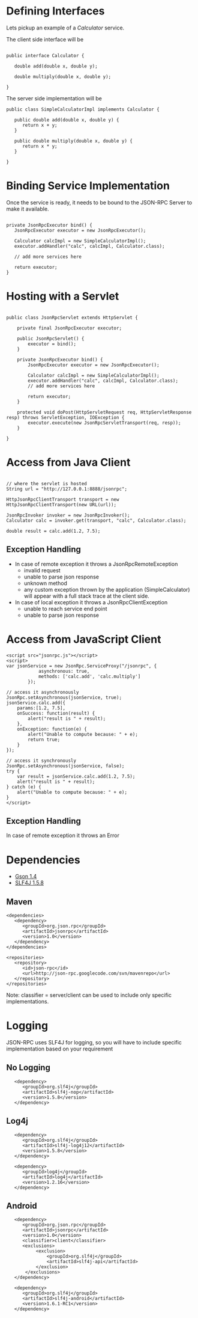 

# Defining Interfaces #
Lets pickup an example of a _Calculator_ service. <br />

The client side interface will be
```

public interface Calculator {

   double add(double x, double y);

   double multiply(double x, double y);

}

```

The server side implementation will be
```
public class SimpleCalculatorImpl implements Calculator {
   
   public double add(double x, double y) {
      return x + y;
   }

   public double multiply(double x, double y) {
      return x * y;
   }

}
```


# Binding Service Implementation #

Once the service is ready, it needs to be bound to the JSON-RPC Server to make it available.
```

private JsonRpcExecutor bind() {
   JsonRpcExecutor executor = new JsonRpcExecutor();

   Calculator calcImpl = new SimpleCalculatorImpl();
   executor.addHandler("calc", calcImpl, Calculator.class); 

   // add more services here

   return executor;
}

```

# Hosting with a Servlet #
```

public class JsonRpcServlet extends HttpServlet {

    private final JsonRpcExecutor executor;

    public JsonRpcServlet() {
        executor = bind();
    }

    private JsonRpcExecutor bind() {
        JsonRpcExecutor executor = new JsonRpcExecutor();

        Calculator calcImpl = new SimpleCalculatorImpl();
        executor.addHandler("calc", calcImpl, Calculator.class);
        // add more services here

        return executor;
    }

    protected void doPost(HttpServletRequest req, HttpServletResponse resp) throws ServletException, IOException {
        executor.execute(new JsonRpcServletTransport(req, resp));
    }

}
```
# Access from Java Client #
```

// where the servlet is hosted
String url = "http://127.0.0.1:8888/jsonrpc"; 

HttpJsonRpcClientTransport transport = new HttpJsonRpcClientTransport(new URL(url));

JsonRpcInvoker invoker = new JsonRpcInvoker();
Calculator calc = invoker.get(transport, "calc", Calculator.class);

double result = calc.add(1.2, 7.5);

```

## Exception Handling ##
  * In case of remote exception it throws a JsonRpcRemoteException
    * invalid request
    * unable to parse json response
    * unknown method
    * any custom exception thrown by the application (SimpleCalculator) will appear with a full stack trace at the client side.
  * In case of local exception it throws a JsonRpcClientException
    * unable to reach service end point
    * unable to parse json response

# Access from JavaScript Client #
```
<script src="jsonrpc.js"></script>
<script>
var jsonService = new JsonRpc.ServiceProxy("/jsonrpc", {
            asynchronous: true,
            methods: ['calc.add', 'calc.multiply']
        });

// access it asynchronously
JsonRpc.setAsynchronous(jsonService, true);
jsonService.calc.add({
    params:[1.2, 7.5],
    onSuccess: function(result) {
        alert("result is " + result);
    },
    onException: function(e) {
        alert("Unable to compute because: " + e);
        return true;
    }
});

// access it synchronously
JsonRpc.setAsynchronous(jsonService, false);
try {
    var result = jsonService.calc.add(1.2, 7.5);
    alert("result is " + result);
} catch (e) {
    alert("Unable to compute because: " + e);
}
</script>
```

## Exception Handling ##
In case of remote exception it throws an Error


# Dependencies #
  * [Gson 1.4](http://code.google.com/p/google-gson/)
  * [SLF4J 1.5.8](http://www.slf4j.org/)

## Maven ##

```
<dependencies>
   <dependency>
      <groupId>org.json.rpc</groupId>
      <artifactId>jsonrpc</artifactId>
      <version>1.0</version>
   </dependency>
</dependencies>

<repositories>
   <repository>
      <id>json-rpc</id>
      <url>http://json-rpc.googlecode.com/svn/mavenrepo</url>
   </repository>
</repositories>
```

Note: classifier = server/client can be used to include only specific implementations.

# Logging #

JSON-RPC uses SLF4J for logging, so you will have to include specific implementation based on your requirement

## No Logging ##
```
   <dependency>
      <groupId>org.slf4j</groupId>
      <artifactId>slf4j-nop</artifactId>
      <version>1.5.8</version>
   </dependency>
```

## Log4j ##
```
   <dependency>
      <groupId>org.slf4j</groupId>
      <artifactId>slf4j-log4j12</artifactId>
      <version>1.5.8</version>
   </dependency>

   <dependency>
      <groupId>log4j</groupId>
      <artifactId>log4j</artifactId>
      <version>1.2.16</version>
   </dependency>
```

## Android ##
```
   <dependency>
      <groupId>org.json.rpc</groupId>
      <artifactId>jsonrpc</artifactId>
      <version>1.0</version>
      <classifier>client</classifier>
      <exclusions>
           <exclusion>
               <groupId>org.slf4j</groupId>
               <artifactId>slf4j-api</artifactId>
           </exclusion>
       </exclusions>
   </dependency>

   <dependency>
      <groupId>org.slf4j</groupId>
      <artifactId>slf4j-android</artifactId>
      <version>1.6.1-RC1</version>
   </dependency>
```